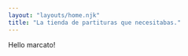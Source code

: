 ```yaml
---
layout: "layouts/home.njk"
title: "La tienda de partituras que necesitabas."
---
```


Hello marcato!